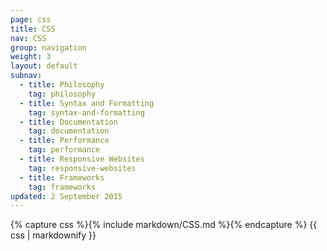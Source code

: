 ```yaml
---
page: css
title: CSS
nav: CSS
group: navigation
weight: 3
layout: default
subnav:
  - title: Philosophy
    tag: philosophy
  - title: Syntax and Formatting
    tag: syntax-and-formatting
  - title: Documentation
    tag: documentation
  - title: Performance
    tag: performance
  - title: Responsive Websites
    tag: responsive-websites
  - title: Frameworks
    tag: frameworks
updated: 2 September 2015
---
```


<div class="docs-section">
		{% capture css %}{% include markdown/CSS.md %}{% endcapture %}
		{{ css | markdownify }}
</div>
